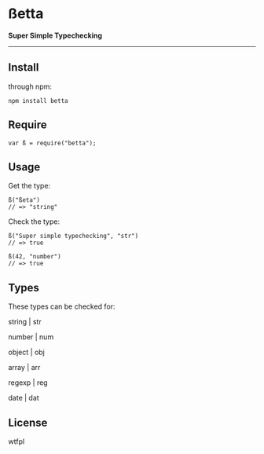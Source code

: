 # ßetta

__Super Simple Typechecking__

---

## Install

through npm:

	npm install betta

## Require

	var ß = require("betta");
		
## Usage
    
Get the type:

	ß("ßeta")
	// => "string"
    
Check the type:
    
	ß("Super simple typechecking", "str")
    // => true

    ß(42, "number")
    // => true
    
## Types

These types can be checked for:

string | str

number | num

object | obj

array | arr

regexp | reg

date | dat


## License

wtfpl
